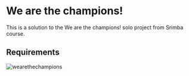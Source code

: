 # **We are the champions!**

This is a solution to the We are the champions! solo project from Srimba course.


## Requirements
![wearethechampions](https://github.com/JosefKorba/Endorsements/assets/123871865/e8e99d8c-554c-438b-a03f-d1f6f2be85f2)
